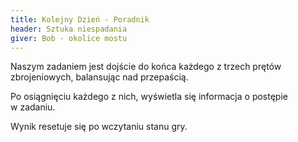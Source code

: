 ```yaml
---
title: Kolejny Dzień - Poradnik
header: Sztuka niespadania
giver: Bob - okolice mostu
---
```

Naszym zadaniem jest dojście do końca każdego z&nbsp;trzech prętów zbrojeniowych, balansując nad przepaścią.

Po osiągnięciu każdego z&nbsp;nich, wyświetla się informacja o&nbsp;postępie w&nbsp;zadaniu.

Wynik resetuje się po wczytaniu stanu gry.